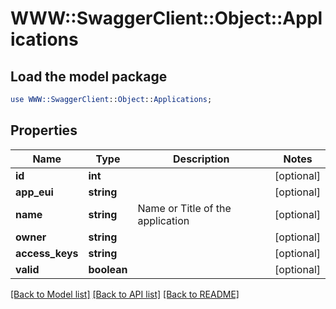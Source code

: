 # WWW::SwaggerClient::Object::Applications

## Load the model package
```perl
use WWW::SwaggerClient::Object::Applications;
```

## Properties
Name | Type | Description | Notes
------------ | ------------- | ------------- | -------------
**id** | **int** |  | [optional] 
**app_eui** | **string** |  | [optional] 
**name** | **string** | Name or Title of the application | [optional] 
**owner** | **string** |  | [optional] 
**access_keys** | **string** |  | [optional] 
**valid** | **boolean** |  | [optional] 

[[Back to Model list]](../README.md#documentation-for-models) [[Back to API list]](../README.md#documentation-for-api-endpoints) [[Back to README]](../README.md)


